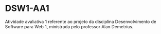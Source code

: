 # DSW1-AA1
Atividade avaliativa 1 referente ao projeto da disciplina Desenvolvimento de Software para Web 1, ministrada pelo professor Alan Demetrius.
